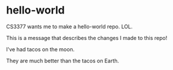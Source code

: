 # hello-world
CS3377 wants me to make a hello-world repo. LOL.

This is a message that describes the changes I made to this repo!

I've had tacos on the moon.

They are much better than the tacos on Earth.
